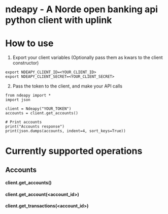 # ndeapy - A Norde open banking api python client with uplink

# How to use

1. Export your client variables (Optionally pass them as kwars to the client constructor)
```
export NDEAPY_CLIENT_ID=<YOUR_CLIENT_ID>
export NDEAPY_CLIENT_SECRET=<YOUR_CLIENT_SECRET>
```

2. Pass the token to the client, and make your API calls
```
from ndeapy import *
import json

client = Ndeapy("YOUR_TOKEN")
accounts = client.get_accounts()

# Print accounts
print("Accounts response")
print(json.dumps(accounts, indent=4, sort_keys=True))
```

# Currently supported operations

## Accounts

#### client.get_accounts()

#### client.get_account(<account_id>)

#### client.get_transactions(<account_id>)